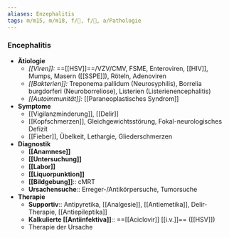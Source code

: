 ```yaml
---
aliases: Enzephalitis
tags: m/m15, m/m18, f/🧠, f/🦠, a/Pathologie
---
```

### Encephalitis
- **Ätiologie**
	- *[[Viren]]:* ==[[HSV]]==/VZV/CMV, FSME, Enteroviren, [[HIV]], Mumps, Masern ([[SSPE]]), Röteln, Adenoviren
	- *[[Bakterien]]:* Treponema pallidum (Neurosyphilis), Borrelia burgdorferi (Neuroborreliose), Listerien (Listerienencephalitis)
	- *[[Autoimmunität]]:* [[Paraneoplastisches Syndrom]]
- **Symptome** 
	- [[Vigilanzminderung]], [[Delir]]
	- [[Kopfschmerzen]], Gleichgewichtsstörung, Fokal-neurologisches Defizit
	- [[Fieber]], Übelkeit, Lethargie, Gliederschmerzen
- **Diagnostik**
	- **[[Anamnese]]**
	- **[[Untersuchung]]**
	- **[[Labor]]**
	- **[[Liquorpunktion]]**
	- **[[Bildgebung]]**:: cMRT
	- **Ursachensuche**:: Erreger-/Antikörpersuche, Tumorsuche
- **Therapie**
	- **Supportiv**:: Antipyretika, [[Analgesie]], [[Antiemetika]], Delir-Therapie, [[Antiepileptika]]
	- **Kalkulierte [[Antiinfektiva]]**:: ==[[Aciclovir]] [[i.v.]]== ([[HSV]])
	- Therapie der Ursache